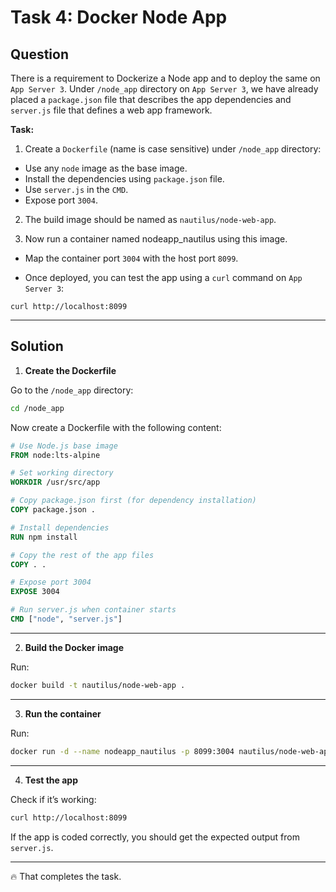 # Task 4: Docker Node App

## Question

There is a requirement to Dockerize a Node app and to deploy the same on `App Server 3`. Under `/node_app` directory on `App Server 3`, we have already placed a `package.json` file that describes the app dependencies and `server.js` file that defines a web app framework.

**Task:**

1. Create a `Dockerfile` (name is case sensitive) under `/node_app` directory:

  - Use any `node` image as the base image.
  - Install the dependencies using `package.json` file.
  - Use `server.js` in the `CMD`.
  - Expose port `3004`.

2. The build image should be named as `nautilus/node-web-app`.

3. Now run a container named nodeapp_nautilus using this image.

  - Map the container port `3004` with the host port `8099`.

- Once deployed, you can test the app using a `curl` command on `App Server 3`:

`curl http://localhost:8099`

---

## Solution

1. **Create the Dockerfile**

Go to the `/node_app` directory:

```bash
cd /node_app
```

Now create a Dockerfile with the following content:

```Dockerfile
# Use Node.js base image
FROM node:lts-alpine

# Set working directory
WORKDIR /usr/src/app

# Copy package.json first (for dependency installation)
COPY package.json .

# Install dependencies
RUN npm install

# Copy the rest of the app files
COPY . .

# Expose port 3004
EXPOSE 3004

# Run server.js when container starts
CMD ["node", "server.js"]
```
---

2. **Build the Docker image**

Run:

```bash
docker build -t nautilus/node-web-app .
```
---

3. **Run the container**

Run:

```bash
docker run -d --name nodeapp_nautilus -p 8099:3004 nautilus/node-web-app
```
---

4. **Test the app**

Check if it’s working:

```bash
curl http://localhost:8099
```
If the app is coded correctly, you should get the expected output from `server.js`.

---

🔥 That completes the task.